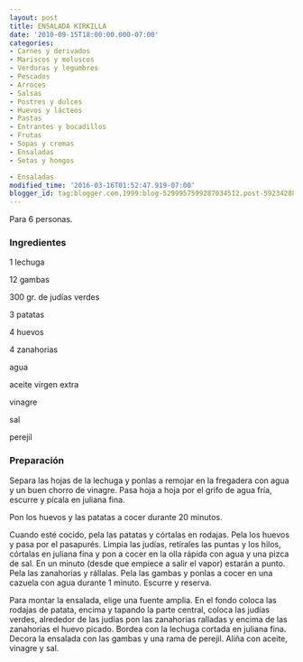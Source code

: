 ```yaml
---
layout: post
title: ENSALADA KIRKILLA
date: '2010-09-15T18:00:00.000-07:00'
categories:
- Carnes y derivados
- Mariscos y moluscos
- Verduras y legumbres
- Pescados
- Arroces
- Salsas
- Postres y dulces
- Huevos y lácteos
- Pastas
- Entrantes y bocadillos
- Frutas
- Sopas y cremas
- Ensaladas
- Setas y hongos

- Ensaladas
modified_time: '2016-03-16T01:52:47.919-07:00'
blogger_id: tag:blogger.com,1999:blog-5299957599287034512.post-5923428805341969112
---
```


Para 6 personas.

<h3>Ingredientes</h3>

1 lechuga

12 gambas

300 gr. de judías verdes

3 patatas

4 huevos

4 zanahorias

agua

aceite virgen extra

vinagre

sal

perejil

<h3>Preparación</h3>

Separa las hojas de la lechuga y ponlas a remojar en la fregadera con agua y un buen chorro de vinagre. Pasa hoja a hoja por el grifo de agua fría, escurre y pícala en juliana fina.

Pon los huevos y las patatas a cocer durante 20 minutos.

Cuando esté cocido, pela las patatas y córtalas en rodajas. Pela los huevos y pasa por el pasapurés. Limpia las judías, retírales las puntas y los hilos, córtalas en juliana fina y pon a cocer en la olla rápida con agua y una pizca de sal. En un minuto (desde que empiece a salir el vapor) estarán a punto. Pela las zanahorias y rállalas. Pela las gambas y ponlas a cocer en una cazuela con agua durante 1 minuto. Escurre y reserva.

Para montar la ensalada, elige una fuente amplia. En el fondo coloca las rodajas de patata, encima y tapando la parte central, coloca las judías verdes, alrededor de las judías pon las zanahorias ralladas y encima de las zanahorias el huevo picado. Bordea con la lechuga cortada en juliana fina. Decora la ensalada con las gambas y una rama de perejil. Aliña con aceite, vinagre y sal.

